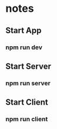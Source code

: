 # notes

## Start App

### npm run dev

## Start Server

### npm run server

## Start Client

### npm run client
